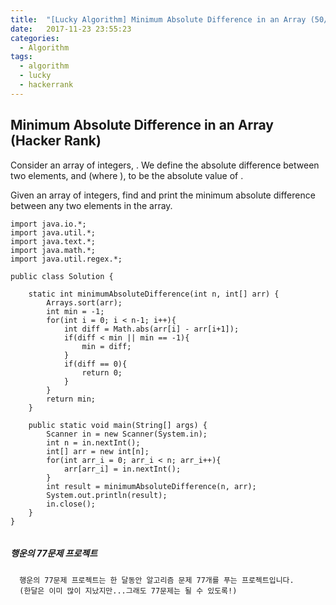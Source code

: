 ```yaml
---
title:  "[Lucky Algorithm] Minimum Absolute Difference in an Array (50/77)"
date:   2017-11-23 23:55:23
categories:
  - Algorithm
tags:
  - algorithm
  - lucky
  - hackerrank
---
```

## Minimum Absolute Difference in an Array (Hacker Rank)
Consider an array of integers, . We define the absolute difference between two elements, and  (where ), to be the absolute value of .

Given an array of  integers, find and print the minimum absolute difference between any two elements in the array.


```
import java.io.*;
import java.util.*;
import java.text.*;
import java.math.*;
import java.util.regex.*;

public class Solution {

    static int minimumAbsoluteDifference(int n, int[] arr) {
        Arrays.sort(arr);
        int min = -1;
        for(int i = 0; i < n-1; i++){
            int diff = Math.abs(arr[i] - arr[i+1]);
            if(diff < min || min == -1){
                min = diff;
            }
            if(diff == 0){
                return 0;
            }
        }
        return min;
    }

    public static void main(String[] args) {
        Scanner in = new Scanner(System.in);
        int n = in.nextInt();
        int[] arr = new int[n];
        for(int arr_i = 0; arr_i < n; arr_i++){
            arr[arr_i] = in.nextInt();
        }
        int result = minimumAbsoluteDifference(n, arr);
        System.out.println(result);
        in.close();
    }
}


```

##### 행운의 77문제 프로젝트
```
  행운의 77문제 프로젝트는 한 달동안 알고리즘 문제 77개를 푸는 프로젝트입니다.
  (한달은 이미 많이 지났지만...그래도 77문제는 될 수 있도록!)
```
